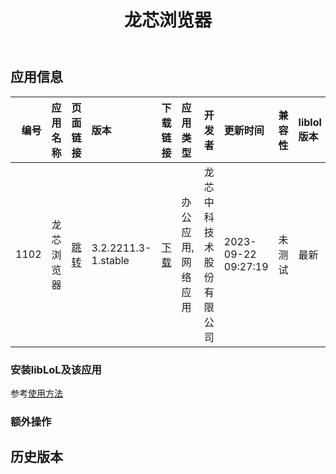 ﻿---
id: 1102
title: 龙芯浏览器
toc: true
weight: 1102
---

## 应用信息 
|   编号 | 应用名称   | 页面链接                                        | 版本                  | 下载链接                                                                                     | 应用类型      | 开发者          | 更新时间                | 兼容性   | liblol版本   |
|-----:|:-------|:--------------------------------------------|:--------------------|:-----------------------------------------------------------------------------------------|:----------|:-------------|:--------------------|:------|:-----------|
| 1102 | 龙芯浏览器  | [跳转](http://app.loongapps.cn/#/detail/1102) | 3.2.2211.3-1.stable | [下载](http://113.24.212.22:8090/upload/file/lbrowser_3.2.2211.3-1.stable_loongarch64.deb) | 办公应用,网络应用 | 龙芯中科技术股份有限公司 | 2023-09-22 09:27:19 | 未测试   | 最新         |
### 安装libLoL及该应用 
参考[使用方法](/docs/usage) 
### 额外操作 


## 历史版本 
 